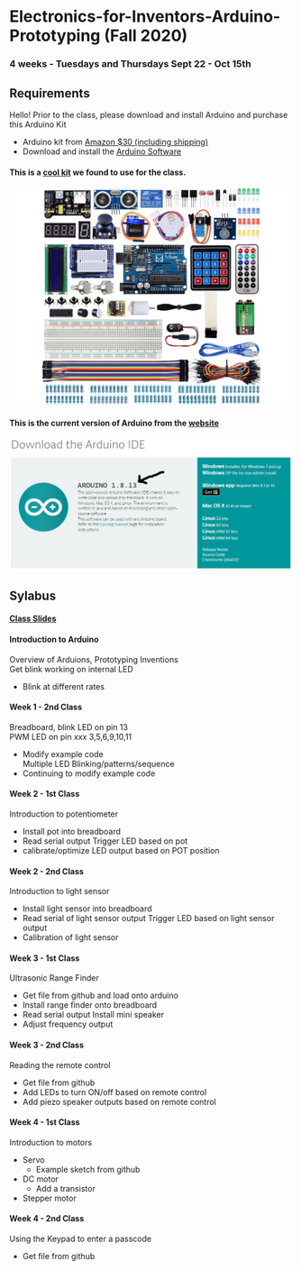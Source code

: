 # Electronics-for-Inventors-Arduino-Prototyping (Fall 2020)

### 4 weeks - Tuesdays and Thursdays Sept 22 - Oct 15th

## Requirements
Hello! Prior to the class, please download and install Arduino and purchase this Arduino Kit
- Arduino kit from [Amazon $30 (including shipping)](https://www.amazon.com/Miuzei-Projects-Breadboard-Detailed-Tutorial/dp/B07BTB3N3J/ref=sxin_2_ac_d_pm?ac_md=2-0-VW5kZXIgJDUw-ac_d_pm&cv_ct_cx=arduino+kit&dchild=1&keywords=arduino+kit&pd_rd_i=B07BTB3N3J&pd_rd_r=0b111f06-67d6-4b9f-8362-b7fae52652bf&pd_rd_w=Vtjoq&pd_rd_wg=FYh3L&pf_rd_p=03c604b9-aff8-43e1-ae09-374522ec365b&pf_rd_r=AAYAZ5G9XX3BHMCR0TF0&psc=1&qid=1599166840&sr=1-1-22d05c05-1231-4126-b7c4-3e7a9c0027d0)
- Download and install the [Arduino Software](https://www.arduino.cc/en/Main/Software)

#### This is a [cool kit](https://www.amazon.com/Miuzei-Projects-Breadboard-Detailed-Tutorial/dp/B07BTB3N3J/ref=sxin_2_ac_d_pm?ac_md=2-0-VW5kZXIgJDUw-ac_d_pm&cv_ct_cx=arduino+kit&dchild=1&keywords=arduino+kit&pd_rd_i=B07BTB3N3J&pd_rd_r=0b111f06-67d6-4b9f-8362-b7fae52652bf&pd_rd_w=Vtjoq&pd_rd_wg=FYh3L&pf_rd_p=03c604b9-aff8-43e1-ae09-374522ec365b&pf_rd_r=AAYAZ5G9XX3BHMCR0TF0&psc=1&qid=1599166840&sr=1-1-22d05c05-1231-4126-b7c4-3e7a9c0027d0) we found to use for the class.
![foo](https://github.com/nktnktnkt/Electronics-for-Inventors-Arduino-Prototyping-Fall-2020/blob/master/pics/arduino_kit.JPG?raw=true)
#### This is the current version of Arduino from the [website](https://www.arduino.cc/en/Main/Software)
![foo](https://github.com/nktnktnkt/Electronics-for-Inventors-Arduino-Prototyping-Fall-2020/blob/master/pics/arduino_download2.JPG)


## Sylabus

#### [Class Slides](https://docs.google.com/presentation/d/1xI0J7Ww7i5pHp98tcDeUGzzlm55U6QPbEXQUL3sb3-s/edit?usp=sharing)

#### Introduction to Arduino
Overview of Arduions, Prototyping Inventions <br/>
Get blink working on internal LED <br/>
- Blink at different rates


#### Week 1 - 2nd Class
Breadboard, blink LED on pin 13<br/>
PWM LED on pin xxx 3,5,6,9,10,11<br/>
- Modify example code<br/>
Multiple LED Blinking/patterns/sequence<br/>
- Continuing to modify example code


#### Week 2 - 1st Class
Introduction to potentiometer
- Install pot into breadboard
- Read serial output
Trigger LED based on pot
- calibrate/optimize LED output based on POT position

#### Week 2 - 2nd Class
Introduction to light sensor
- Install light sensor into breadboard
- Read serial of light sensor output
Trigger LED based on light sensor output
- Calibration of light sensor

#### Week 3 - 1st Class
Ultrasonic Range Finder
- Get file from github and load onto arduino
- Install range finder onto breadboard
- Read serial output
Install mini speaker
- Adjust frequency output

#### Week 3 - 2nd Class
Reading the remote control
- Get file from github
- Add LEDs to turn ON/off based on remote control
- Add piezo speaker outputs based on remote control

#### Week 4 - 1st Class
Introduction to motors
- Servo
  - Example sketch from github
- DC motor
  - Add a transistor
- Stepper motor


#### Week 4 - 2nd Class
Using the Keypad to enter a passcode 
 - Get file from github
